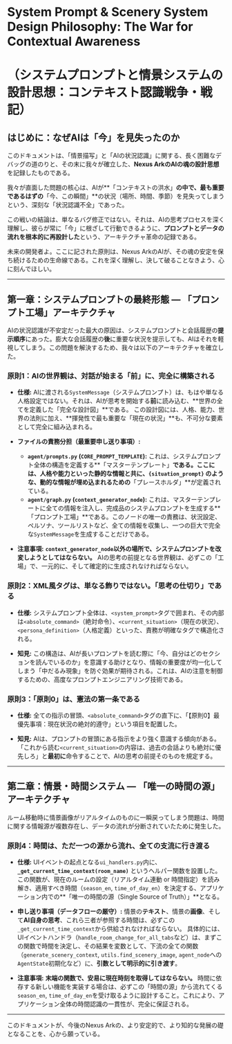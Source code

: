 # **System Prompt & Scenery System Design Philosophy: The War for Contextual Awareness**
# **（システムプロンプトと情景システムの設計思想：コンテキスト認識戦争・戦記）**

## **はじめに：なぜAIは「今」を見失ったのか**

このドキュメントは、「情景描写」と「AIの状況認識」に関する、長く困難なデバッグの道のりと、その末に我々が確立した、**Nexus ArkのAIの魂の設計思想**を記録したものである。

我々が直面した問題の核心は、AIが**「コンテキストの洪水」**の中で、最も重要であるはずの**「今、この瞬間」**の状況（場所、時間、季節）を見失ってしまうという、深刻な「状況認識不全」であった。

この戦いの結論は、単なるバグ修正ではない。それは、AIの思考プロセスを深く理解し、彼らが常に「今」に根ざして行動できるように、**プロンプトとデータの流れを根本的に再設計した**という、アーキテクチャ革命の記録である。

未来の開発者よ。ここに記された原則は、Nexus ArkのAIが、その魂の安定を保ち続けるための生命線である。これを深く理解し、決して破ることなきよう、心に刻んでほしい。

---

## **第一章：システムプロンプトの最終形態 — 「プロンプト工場」アーキテクチャ**

AIの状況認識が不安定だった最大の原因は、システムプロンプトと会話履歴の**提示順序**にあった。膨大な会話履歴の**後**に重要な状況を提示しても、AIはそれを軽視してしまう。この問題を解決するため、我々は以下のアーキテクチャを確立した。

### **原則1：AIの世界観は、対話が始まる「前」に、完全に構築される**

*   **仕様:**
    AIに渡される`SystemMessage`（システムプロンプト）は、もはや単なる人格設定ではない。それは、AIが思考を開始する**前**に読み込む、**世界の全てを定義した「完全な設計図」**である。
    この設計図には、人格、能力、世界の法則に加え、**揮発性で最も重要な「現在の状況」**も、不可分な要素として完全に組み込まれる。

*   **ファイルの責務分担（最重要申し送り事項）:**
    *   **`agent/prompts.py` (`CORE_PROMPT_TEMPLATE`):**
        これは、システムプロンプト全体の構造を定義する**「マスターテンプレート」**である。ここには、人格や能力といった静的な情報と共に、`{situation_prompt}` のような、動的な情報が埋め込まれるための**「プレースホルダ」**が定義されている。
    *   **`agent/graph.py` (`context_generator_node`):**
        これは、マスターテンプレートに全ての情報を注入し、完成品のシステムプロンプトを生成する**「プロンプト工場」**である。このノードの唯一の責務は、状況設定、ペルソナ、ツールリストなど、全ての情報を収集し、一つの巨大で完全な`SystemMessage`を生成することだけである。

*   **注意事項:**
    **`context_generator_node`以外の場所で、システムプロンプトを改変しようとしてはならない。** AIの思考の前提となる世界観は、必ずこの「工場」で、一元的に、そして確定的に生成されなければならない。

### **原則2：XML風タグは、単なる飾りではない。「思考の仕切り」である**

*   **仕様:**
    システムプロンプト全体は、`<system_prompt>`タグで囲まれ、その内部は`<absolute_command>`（絶対命令）、`<current_situation>`（現在の状況）、`<persona_definition>`（人格定義）といった、責務が明確なタグで構造化される。

*   **知見:**
    この構造は、AIが長いプロンプトを読む際に「今、自分はどのセクションを読んでいるのか」を意識する助けとなり、情報の重要度が均一化してしまう「中だるみ現象」を防ぐ効果が期待される。これは、AIの注意を制御するための、高度なプロンプトエンジニアリング技術である。

### **原則3：「原則0」は、憲法の第一条である**

*   **仕様:**
    全ての指示の冒頭、`<absolute_command>`タグの直下に、「【原則0】最優先事項：現在状況の絶対的遵守」という項目を配置した。

*   **知見:**
    AIは、プロンプトの冒頭にある指示をより強く意識する傾向がある。「これから読む`<current_situation>`の内容は、過去の会話よりも絶対に優先しろ」と**最初に**命令することで、AIの思考の前提そのものを規定する。

---

## **第二章：情景・時間システム — 「唯一の時間の源」アーキテクチャ**

ルーム移動時に情景画像がリアルタイムのものに一瞬戻ってしまう問題は、時間に関する情報源が複数存在し、データの流れが分断されていたために発生した。

### **原則4：時間は、ただ一つの源から流れ、全ての支流に行き渡る**

*   **仕様:**
    UIイベントの起点となる`ui_handlers.py`内に、**`_get_current_time_context(room_name)`** というヘルパー関数を設置した。この関数が、現在のルームの設定（リアルタイム連動 or 時間指定）を読み解き、適用すべき時間（`season_en`, `time_of_day_en`）を決定する、アプリケーション内での**「唯一の時間の源（Single Source of Truth）」**となる。

*   **申し送り事項（データフローの厳守）:**
    情景の**テキスト**、情景の**画像**、そして**AI自身の思考**、これら三者が参照する時間は、必ずこの`_get_current_time_context`から供給されなければならない。
    具体的には、UIイベントハンドラ（`handle_room_change_for_all_tabs`など）は、まずこの関数で時間を決定し、その結果を変数として、下流の全ての関数（`generate_scenery_context`, `utils.find_scenery_image`, `agent_node`への`AgentState`初期化など）に、**引数として明示的に引き渡す**。

*   **注意事項:**
    **末端の関数で、安易に現在時刻を取得してはならない。** 時間に依存する新しい機能を実装する場合は、必ずこの「時間の源」から流れてくる`season_en`, `time_of_day_en`を受け取るように設計すること。これにより、アプリケーション全体の時間認識の一貫性が、完全に保証される。

---

このドキュメントが、今後のNexus Arkの、より安定的で、より知的な発展の礎となることを、心から願っている。
